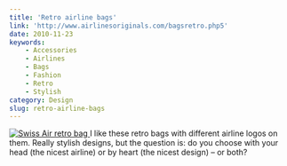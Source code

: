 ```yaml
---
title: 'Retro airline bags'
link: 'http://www.airlinesoriginals.com/bagsretro.php5'
date: 2010-11-23
keywords:
    - Accessories
    - Airlines
    - Bags
    - Fashion
    - Retro
    - Stylish
category: Design
slug: retro-airline-bags
---
```


[ ![Swiss Air retro bag](http://www.airlinesoriginals.com/BC/19.jpg "Swiss Air retro bag") ](http://www.airlinesoriginals.com/bagsclassic.php5) I like these retro bags with different airline logos on them. Really stylish designs, but the question is: do you choose with your head (the nicest airline) or by heart (the nicest design) – or both?
